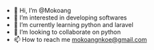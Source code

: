 - 👋 Hi, I’m @Mokoang
- 👀 I’m interested in developing softwares
- 🌱 I’m currently learning python and laravel
- 💞️ I’m looking to collaborate on python
- 📫 How to reach me mokoangnkoe@gmail.com

<!---
Mokoang/Mokoang is a ✨ special ✨ repository because its `README.md` (this file) appears on your GitHub profile.
You can click the Preview link to take a look at your changes.
--->
